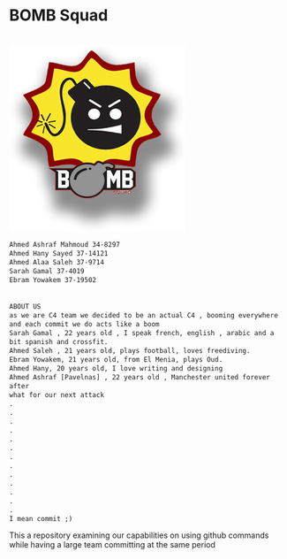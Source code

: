 <h1>BOMB Squad</h1> <br/>
<img align="center" src="c4_logos.png" />

    Ahmed Ashraf Mahmoud 34-8297
    Ahmed Hany Sayed 37-14121
    Ahmed Alaa Saleh 37-9714
    Sarah Gamal 37-4019
    Ebram Yowakem 37-19502


    ABOUT US
    as we are C4 team we decided to be an actual C4 , booming everywhere and each commit we do acts like a boom
    Sarah Gamal , 22 years old , I speak french, english , arabic and a bit spanish and crossfit.
    Ahmed Saleh , 21 years old, plays football, loves freediving.
    Ebram Yowakem, 21 years old, from El Menia, plays Oud.
    Ahmed Hany, 20 years old, I love writing and designing
    Ahmed Ashraf [Pavelnas] , 22 years old , Manchester united forever after
    what for our next attack
    .
    .
    .
    .
    .
    .
    .
    .
    .
    .
    .
    .
    .
    I mean commit ;)




This a repository examining our capabilities on using github commands while having a large team committing at the same period
